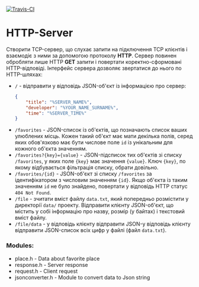 [![Travis-CI][travis-badge]][travis-builds]

[travis-badge]: https://travis-ci.org/schupak0311/lab8.svg?branch=master
[travis-builds]: https://travis-ci.org/schupak0311/lab8/builds
# HTTP-Server

Створити TCP-сервер, що слухає запити на підключення TCP клієнтів і взаємодіє з ними за допомогою протоколу __HTTP__. 
Сервер повинен обробляти лише HTTP __GET__ запити і повертати коректно-сформовані HTTP-відповіді. 
Інтерфейс сервера дозволяє звертатися до нього по HTTP-шляхах:

* `/` - відправити у відповідь JSON-об'єкт із інформацією про сервер: 
    ```json
    {
        "title": "%SERVER_NAME%", 
        "developer": "%YOUR_NAME_SURNAME%", 
        "time": "%SERVER_TIME%"
    }
    ```
* `/favorites` - JSON-список із об'єктів, що позначають список ваших улюблених місць. 
Кожен такий об'єкт має мати декілька полів, серед яких обов'язково має бути числове поле `id` 
із унікальним для кожного об'єкта значенням.
* `/favorites?{key}={value}` - JSON-підсписок тих об'єктів зі списку `/favorites`, 
у яких поле `{key}` має значення `{value}`. Ключ `{key}`, по якому відбувається фільтрація списку, обрати довільно.
* `/favorites/{id}` - JSON-об'єкт зі списку `/favorites` за ідентифікатором з числовим значенням `{id}`. 
Якщо об'єкта    із таким значенням `id` не було знайдено, повертати у відповідь HTTP статус `404 Not Found`.
* `/file` - зчитати вміст файлу `data.txt`, який попередньо розмістити у директорії `data/` проекту. 
Відправити клієнту JSON-об'єкт, що містить у собі інформацію про назву, розмір (у байтах) і текстовий вміст файлу.
* `/file/data` - у відповідь клієнту відправити JSON-у відповідь клієнту відправити JSON-список всіх цифр у файлі   (файл `data.txt`).

### Modules:
* place.h - Data about favorite place
* response.h - Server response 
* request.h - Client request
* jsonconverter.h - Module to convert data to Json string
